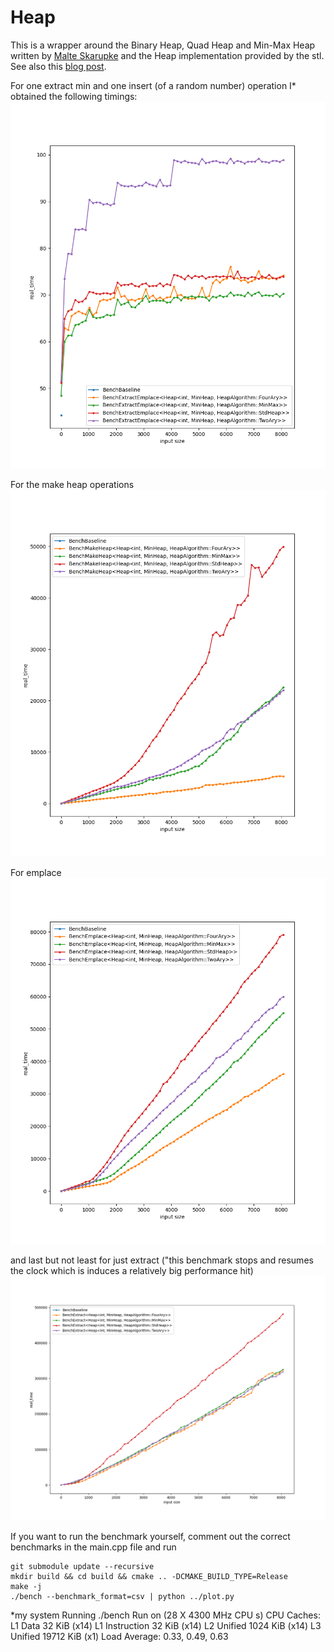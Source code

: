 # Heap

This is a wrapper around the Binary Heap, Quad Heap and Min-Max Heap written by [Malte Skarupke](https://github.com/skarupke/heap)
and the Heap implementation provided by the stl. See also this [blog post](https://probablydance.com/2020/08/31/on-modern-hardware-the-min-max-heap-beats-a-binary-heap/).

For one extract min and one insert (of a random number) operation I* obtained the following timings:
![alt text](https://github.com/Janos95/Heap/blob/master/extract_emplace.png "Plot1")

For the make heap operations
![alt text](https://github.com/Janos95/Heap/blob/master/make_heap.png "Plot2")

For emplace 
![alt text](https://github.com/Janos95/Heap/blob/master/emplace.png "Plot3")

and last but not least for just extract ("this benchmark stops and resumes the clock which is induces a relatively big performance hit)
![alt text](https://github.com/Janos95/Heap/blob/master/extract.png "Plot4")

If you want to run the benchmark yourself, comment out the correct benchmarks in the main.cpp file and run

```
git submodule update --recursive
mkdir build && cd build && cmake .. -DCMAKE_BUILD_TYPE=Release
make -j
./bench --benchmark_format=csv | python ../plot.py  
```


*my system 
Running ./bench
Run on (28 X 4300 MHz CPU s)
CPU Caches:
  L1 Data 32 KiB (x14)
  L1 Instruction 32 KiB (x14)
  L2 Unified 1024 KiB (x14)
  L3 Unified 19712 KiB (x1)
Load Average: 0.33, 0.49, 0.63
